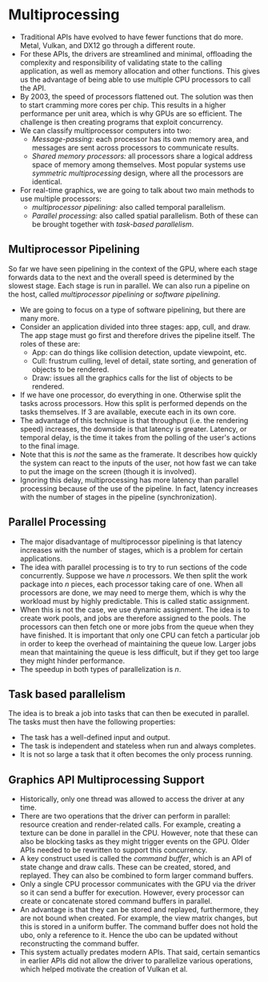 # Multiprocessing

* Traditional APIs have evolved to have fewer functions that do more. Metal,
  Vulkan, and DX12 go through a different route.
* For these APIs, the drivers are streamlined and minimal, offloading the
  complexity and responsibility of validating state to the calling application,
  as well as memory allocation and other functions. This gives us the advantage
  of being able to use multiple CPU processors to call the API.
* By 2003, the speed of processors flattened out. The solution was then to start
  cramming more cores per chip. This results in a higher performance per unit
  area, which is why GPUs are so efficient. The challenge is then creating
  programs that exploit concurrency.
* We can classify multiprocessor computers into two:
    * *Message-passing:* each processor has its own memory area, and messages
      are sent across processors to communicate results.
    * *Shared memory processors:* all processors share a logical address space
      of memory among themselves. Most popular systems use *symmetric
      multiprocessing* design, where all the processors are identical.
* For real-time graphics, we are going to talk about two main methods to use
  multiple processors:
    * *multiprocessor pipelining:* also called temporal parallelism.
    * *Parallel processing:* also called spatial parallelism.
  Both of these can be brought together with *task-based parallelism*.

## Multiprocessor Pipelining

So far we have seen pipelining in the context of the GPU, where each stage
forwards data to the next and the overall speed is determined by the slowest
stage. Each stage is run in parallel. We can also run a pipeline on the host,
called *multiprocessor pipelining* or *software pipelining*.

* We are going to focus on a type of software pipelining, but there are many
  more.
* Consider an application divided into three stages: app, cull, and draw. The
  app stage must go first and therefore drives the pipeline itself. The roles of
  these are:
    * App: can do things like collision detection, update viewpoint, etc.
    * Cull: frustrum culling, level of detail, state sorting, and generation of
      objects to be rendered.
    * Draw: issues all the graphics calls for the list of objects to be
      rendered.
* If we have one processor, do everything in one. Otherwise split the tasks
  across processors. How this split is performed depends on the tasks
  themselves. If 3 are available, execute each in its own core.
* The advantage of this technique is that throughput (i.e. the rendering speed)
  increases, the downside is that latency is greater. Latency, or temporal
  delay, is the time it takes from the polling of the user's actions to the
  final image.
* Note that this is *not* the same as the framerate. It describes how quickly
  the system can react to the inputs of the user, not how fast we can take to
  put the image on the screen (though it is involved). 
* Ignoring this delay, multiprocessing has more latency than parallel processing
  because of the use of the pipeline. In fact, latency increases with the number
  of stages in the pipeline (synchronization).

## Parallel Processing

* The major disadvantage of multiprocessor pipelining is that latency increases
  with the number of stages, which is a problem for certain applications.
* The idea with parallel processing is to try to run sections of the code
  concurrently. Suppose we have $n$ processors. We then split the work package
  into $n$ pieces, each processor taking care of one. When all processors are
  done, we may need to merge them, which is why the workload must by highly
  predictable. This is called static assignment.
* When this is not the case, we use dynamic assignment. The idea is to create
  work pools, and jobs are therefore assigned to the pools. The processors can
  then fetch one or more jobs from the queue when they have finished. It is
  important that only one CPU can fetch a particular job in order to keep the
  overhead of maintaining the queue low. Larger jobs mean that maintaining the
  queue is less difficult, but if they get too large they might hinder
  performance.
* The speedup in both types of parallelization is $n$.

## Task based parallelism

The idea is to break a job into tasks that can then be executed in parallel. The
tasks must then have the following properties:

* The task has a well-defined input and output.
* The task is independent and stateless when run and always completes.
* It is not so large a task that it often becomes the only process running.

## Graphics API Multiprocessing Support

* Historically, only one thread was allowed to access the driver at any time.
* There are two operations that the driver can perform in parallel: resource
  creation and render-related calls. For example, creating a texture can be done
  in parallel in the CPU. However, note that these can also be blocking tasks as
  they might trigger events on the GPU. Older APIs needed to be rewritten to
  support this concurrency.
* A key construct used is called the *command buffer*, which is an API of state
  change and draw calls. These can be created, stored, and replayed. They can
  also be combined to form larger command buffers.
* Only a single CPU processor communicates with the GPU via the driver so it can
  send a buffer for execution. However, every processor can create or
  concatenate stored command buffers in parallel.
* An advantage is that they can be stored and replayed, furthermore, they are
  not bound when created. For example, the view matrix changes, but this is
  stored in a uniform buffer. The command buffer does not hold the ubo, only a
  reference to it. Hence the ubo can be updated without reconstructing the
  command buffer.
* This system actually predates modern APIs. That said, certain semantics in
  earlier APIs did not allow the driver to parallelize various operations, which
  helped motivate the creation of Vulkan et al.
